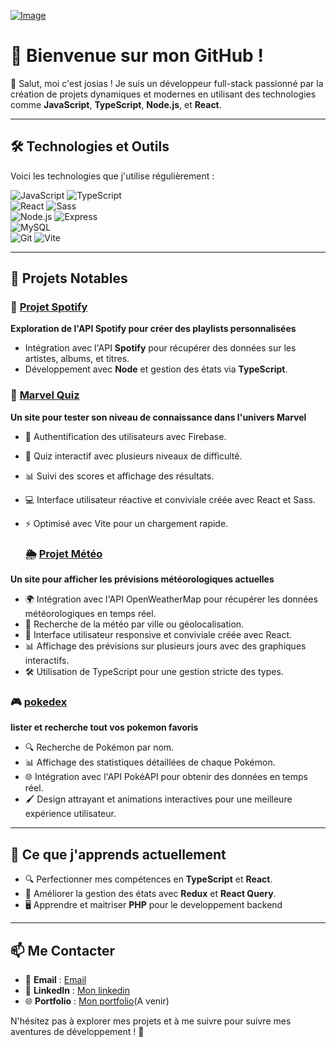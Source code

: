 
[![Image](https://i.goopics.net/8v7d3h.jpg)](https://goopics.net/i/8v7d3h)
# 🌟 Bienvenue sur mon GitHub !

👋 Salut, moi c'est josias ! Je suis un développeur full-stack passionné par la création de projets dynamiques et modernes en utilisant des technologies comme **JavaScript**, **TypeScript**, **Node.js**, et **React**. 

---

## 🛠️ Technologies et Outils

Voici les technologies que j'utilise régulièrement :  

![JavaScript](https://img.shields.io/badge/-JavaScript-F7DF1E?style=flat&logo=javascript&logoColor=black) 
![TypeScript](https://img.shields.io/badge/-TypeScript-007ACC?style=flat&logo=typescript&logoColor=white)  
![React](https://img.shields.io/badge/-React-61DAFB?style=flat&logo=react&logoColor=black) 
![Sass](https://img.shields.io/badge/-Sass-CC6699?style=flat&logo=sass&logoColor=white)  
![Node.js](https://img.shields.io/badge/-Node.js-339933?style=flat&logo=node.js&logoColor=white) 
![Express](https://img.shields.io/badge/-Express-000000?style=flat&logo=express&logoColor=white)  
![MySQL](https://img.shields.io/badge/-MySQL-4479A1?style=flat&logo=mysql&logoColor=white)  
![Git](https://img.shields.io/badge/-Git-F05032?style=flat&logo=git&logoColor=white) 
![Vite](https://img.shields.io/badge/-Vite-646CFF?style=flat&logo=vite&logoColor=white)  

---

## 🚀 Projets Notables

### 🎵 [Projet Spotify](https://github.com/junior344/spotify.git)
**Exploration de l'API Spotify pour créer des playlists personnalisées**  
- Intégration avec l'API **Spotify** pour récupérer des données sur les artistes, albums, et titres.  
- Développement avec **Node** et gestion des états via **TypeScript**.

### 🎉 [Marvel Quiz](https://github.com/junior344/marvel_Quizz)
**Un site pour tester son niveau de connaissance dans l'univers Marvel**  
- 🔐 Authentification des utilisateurs avec Firebase.
- 🧩 Quiz interactif avec plusieurs niveaux de difficulté.
- 📊 Suivi des scores et affichage des résultats.
- 💻 Interface utilisateur réactive et conviviale créée avec React et Sass.
- ⚡ Optimisé avec Vite pour un chargement rapide.

  ### 🌦️ [Projet Météo](https://github.com/junior344/beCode_meteo.git)
**Un site pour afficher les prévisions météorologiques actuelles**  
- 🌍 Intégration avec l'API OpenWeatherMap pour récupérer les données météorologiques en temps réel.
- 📍 Recherche de la météo par ville ou géolocalisation.
- 📱 Interface utilisateur responsive et conviviale créée avec React.
- 📊 Affichage des prévisions sur plusieurs jours avec des graphiques interactifs.
- 🛠️ Utilisation de TypeScript pour une gestion stricte des types. 

### 🎮 [pokedex](https://github.com/junior344/pokedex)
**lister et recherche tout vos pokemon favoris**  
- 🔍 Recherche de Pokémon par nom.
-  📊 Affichage des statistiques détaillées de chaque Pokémon.
-  🌐 Intégration avec l'API PokéAPI pour obtenir des données en temps réel.
-  🖌️ Design attrayant et animations interactives pour une meilleure expérience utilisateur.
---

## 🌱 Ce que j'apprends actuellement  
- 🔍 Perfectionner mes compétences en **TypeScript** et **React**.  
- 🔧 Améliorer la gestion des états avec **Redux** et **React Query**.
- 🖥️ Apprendre et maitriser **PHP** pour le developpement backend
---

## 📫 Me Contacter  
- 📧 **Email** : [Email](josiasmbogle237@gmail.com)  
- 💼 **LinkedIn** : [Mon linkedin](https://www.linkedin.com/in/josias-mbogle/)  
- 🌐 **Portfolio** : [Mon portfolio](#)(A venir)  

N'hésitez pas à explorer mes projets et à me suivre pour suivre mes aventures de développement ! 🚀
